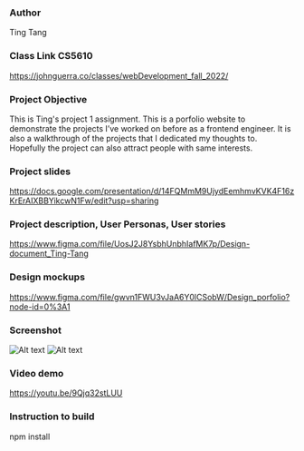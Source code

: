 ### Author ###
Ting Tang

### Class Link CS5610 ###
https://johnguerra.co/classes/webDevelopment_fall_2022/

### Project Objective ###
This is Ting's project 1 assignment. This is a porfolio website to demonstrate the projects I’ve worked on before as a frontend engineer. It is also a walkthrough of the projects that I dedicated my thoughts to. Hopefully the project can also attract people with same interests.

### Project slides ###
https://docs.google.com/presentation/d/14FQMmM9UjydEemhmvKVK4F16zKrErAIXBBYikcwN1Fw/edit?usp=sharing

### Project description, User Personas, User stories ###
https://www.figma.com/file/UosJ2J8YsbhUnbhIafMK7p/Design-document_Ting-Tang

### Design mockups ###
https://www.figma.com/file/gwvn1FWU3vJaA6Y0lCSobW/Design_porfolio?node-id=0%3A1

### Screenshot ###
![Alt text](https://assets.moveshanghai.com/%E8%AE%BE%E7%BD%AE%E4%B8%BB%E9%A1%B5.png, "Homepage")
![Alt text](https://assets.moveshanghai.com/%E8%AE%BE%E7%BD%AE%E8%AF%A6%E6%83%85.png, "Detail")

### Video demo ###
https://youtu.be/9Qjq32stLUU

### Instruction to build ###
npm install